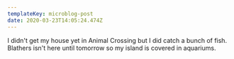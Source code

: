```yaml
---
templateKey: microblog-post
date: 2020-03-23T14:05:24.474Z
---
```


I didn't get my house yet in Animal Crossing but I did catch a bunch of fish. Blathers isn't here until tomorrow so my island is covered in aquariums.
